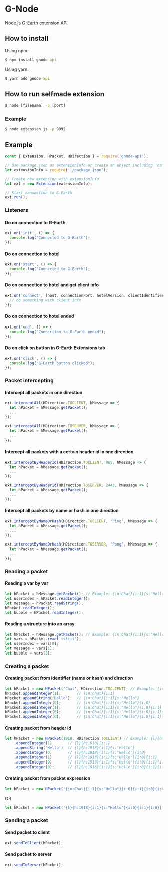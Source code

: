 # G-Node
Node.js [G-Earth](https://github.com/sirjonasxx/G-Earth) extension API

## How to install
Using npm:
```cmd
$ npm install gnode-api
```
Using yarn:
```cmd
$ yarn add gnode-api
```

## How to run selfmade extension
```cmd
$ node [filename] -p [port]
```
### Example
```cmd
$ node extension.js -p 9092
```

## Example
```js
const { Extension, HPacket, HDirection } = require('gnode-api');

// Use package.json as extensionInfo or create an object including 'name', 'description', 'version' and 'author'
let extensionInfo = require('./package.json');

// Create new extension with extensionInfo
let ext = new Extension(extensionInfo);

// Start connection to G-Earth
ext.run();
```
### Listeners
#### Do on connection to G-Earth
```js 
ext.on('init', () => {
  console.log("Connected to G-Earth");
});
```
#### Do on connection to hotel
```js
ext.on('start', () => {
  console.log("Connected to G-Earth");
});
```
#### Do on connection to hotel and get client info
```js
ext.on('connect', (host, connectionPort, hotelVersion, clientIdentifier, clientType) => {
  // do something with client info
});
```
#### Do on connection to hotel ended
```js
ext.on('end', () => {
  console.log("Connection to G-Earth ended");
});
```
#### Do on click on button in G-Earth Extensions tab
```js
ext.on('click', () => {
  console.log("G-Earth button clicked");
});
```
### Packet intercepting
#### Intercept all packets in one direction
```js
ext.interceptAll(HDirection.TOCLIENT, hMessage => {
  let hPacket = hMessage.getPacket();
  ...
});

ext.interceptAll(HDirection.TOSERVER, hMessage => {
  let hPacket = hMessage.getPacket();
  ...
});
```
#### Intercept all packets with a certain header id in one direction
```js
ext.interceptByHeaderId(HDirection.TOCLIENT, 969, hMessage => {
  let hPacket = hMessage.getPacket();
  ...
});

ext.interceptByHeaderId(HDirection.TOSERVER, 2443, hMessage => {
  let hPacket = hMessage.getPacket();
  ...
});
```
#### Intercept all packets by name or hash in one direction
```js
ext.interceptByNameOrHash(HDirection.TOCLIENT, 'Ping', hMessage => {
  let hPacket = hMessage.getPacket();
  ...
});

ext.interceptByNameOrHash(HDirection.TOSERVER, 'Pong', hMessage => {
  let hPacket = hMessage.getPacket();
  ...
});
```
### Reading a packet
#### Reading a var by var
```js
let hPacket = hMessage.getPacket(); // Example: {in:Chat}{i:1}{s:"Hello"}{i:0}{i:1}{i:0}{i:0}
let userIndex = hPacket.readInteger();
let message = hPacket.readString();
hPacket.readInteger();
let bubble = hPacket.readInteger();
```
#### Reading a structure into an array
```js
let hPacket = hMessage.getPacket(); // Example: {in:Chat}{i:1}{s:"Hello"}{i:0}{i:1}{i:0}{i:0}
let vars = hPacket.read('isiiii');
let userIndex = vars[0];
let message = vars[1];
let bubble = vars[3];
```
### Creating a packet
#### Creating packet from identifier (name or hash) and direction
```js
let hPacket = new HPacket('Chat', HDirection.TOCLIENT); // Example: {in:Chat}
hPacket.appendInteger(1);       // {in:Chat}{i:1}
hPacket.appendString('Hello');  // {in:Chat}{i:1}{s:"Hello"}
hPacket.appendInteger(0);       // {in:Chat}{i:1}{s:"Hello"}{i:0}
hPacket.appendInteger(1);       // {in:Chat}{i:1}{s:"Hello"}{i:0}{i:1}
hPacket.appendInteger(0);       // {in:Chat}{i:1}{s:"Hello"}{i:0}{i:1}{i:0}
hPacket.appendInteger(0);       // {in:Chat}{i:1}{s:"Hello"}{i:0}{i:1}{i:0}{i:0}
```
#### Creating packet from header Id
```js
let hPacket = new HPacket(1918, HDirection.TOCLIENT) // Example: {l}{h:1918}
    .appendInteger(1)       // {l}{h:1918}{i:1}
    .appendString('Hello')  // {l}{h:1918}{i:1}{s:"Hello"}
    .appendInteger(0)       // {l}{h:1918}{i:1}{s:"Hello"}{i:0}
    .appendInteger(1)       // {l}{h:1918}{i:1}{s:"Hello"}{i:0}{i:1}
    .appendInteger(0)       // {l}{h:1918}{i:1}{s:"Hello"}{i:0}{i:1}{i:0}
    .appendInteger(0);      // {l}{h:1918}{i:1}{s:"Hello"}{i:0}{i:1}{i:0}{i:0}
```
#### Creating packet from packet expression
```js
let hPacket = new HPacket('{in:Chat}{i:1}{s:"Hello"}{i:0}{i:1}{i:0}{i:0}');
```
OR
```js
let hPacket = new HPacket('{l}{h:1918}{i:1}{s:"Hello"}{i:0}{i:1}{i:0}{i:0}');
```
### Sending a packet
#### Send packet to client
```js
ext.sendToClient(hPacket);
```
#### Send packet to server
```js
ext.sendToServer(hPacket);
```
